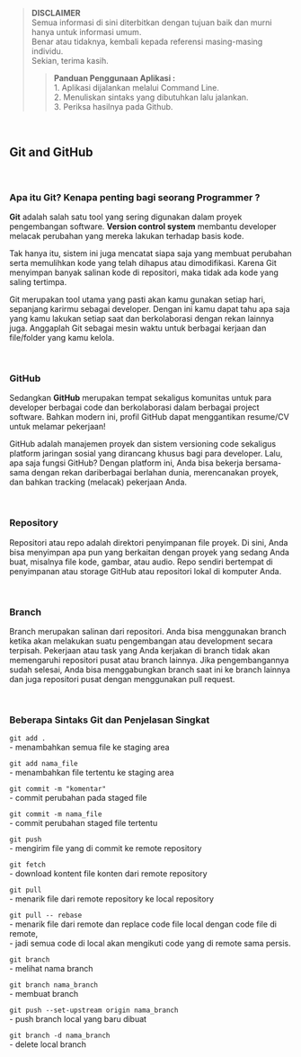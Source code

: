 >**DISCLAIMER**\
>Semua informasi di sini diterbitkan dengan tujuan baik dan murni hanya untuk informasi umum.\
>Benar atau tidaknya, kembali kepada referensi masing-masing individu.\
>Sekian, terima kasih.
>
>>**Panduan Penggunaan Aplikasi :**\
>		1. Aplikasi dijalankan melalui Command Line.\
>               2. Menuliskan sintaks yang dibutuhkan lalu jalankan.\
>               3. Periksa hasilnya pada Github.

&nbsp;
## Git and GitHub

&nbsp;
### Apa itu Git? Kenapa penting bagi seorang Programmer ?
**Git** adalah salah satu tool yang sering digunakan dalam proyek pengembangan software. **Version control system** membantu developer melacak perubahan yang mereka lakukan terhadap basis kode.

Tak hanya itu, sistem ini juga mencatat siapa saja yang membuat perubahan serta memulihkan kode yang telah dihapus atau dimodifikasi. Karena Git menyimpan banyak salinan kode di repositori, maka tidak ada kode yang saling tertimpa.

Git merupakan tool utama yang pasti akan kamu gunakan setiap hari, sepanjang karirmu sebagai developer. Dengan ini kamu dapat tahu apa saja yang kamu lakukan setiap saat dan berkolaborasi dengan rekan lainnya juga. Anggaplah Git sebagai mesin waktu untuk berbagai kerjaan dan file/folder yang kamu kelola.

&nbsp;
### GitHub
Sedangkan **GitHub** merupakan tempat sekaligus komunitas untuk para developer berbagai code dan berkolaborasi dalam berbagai project software. Bahkan modern ini, profil GitHub dapat menggantikan resume/CV untuk melamar pekerjaan!

GitHub adalah manajemen proyek dan sistem versioning code sekaligus platform jaringan sosial yang dirancang khusus bagi para developer. Lalu, apa saja fungsi GitHub? Dengan platform ini, Anda bisa bekerja bersama-sama dengan rekan dariberbagai berlahan dunia, merencanakan proyek, dan bahkan tracking (melacak) pekerjaan Anda.

&nbsp;
### Repository
Repositori atau repo adalah direktori penyimpanan file proyek. Di sini, Anda bisa menyimpan apa pun yang berkaitan dengan proyek yang sedang Anda buat, misalnya file kode, gambar, atau audio. Repo sendiri bertempat di penyimpanan atau storage GitHub atau repositori lokal di komputer Anda.

&nbsp;
### Branch
Branch merupakan salinan dari repositori. Anda bisa menggunakan branch ketika akan melakukan suatu pengembangan atau development secara terpisah. Pekerjaan atau task yang Anda kerjakan di branch tidak akan memengaruhi repositori pusat atau branch lainnya. Jika pengembangannya sudah selesai, Anda bisa menggabungkan branch saat ini ke branch lainnya dan juga repositori pusat dengan menggunakan pull request.

&nbsp;
### Beberapa Sintaks Git dan Penjelasan Singkat

`git add .`\
	- menambahkan semua file ke staging area

`git add nama_file`\
	- menambahkan file tertentu ke staging area

`git commit -m "komentar"`\
	- commit perubahan pada staged file

`git commit -m nama_file`\
	- commit perubahan staged file tertentu

`git push`\
	- mengirim file yang di commit ke remote repository

`git fetch`\
	- download kontent file konten dari remote repository

`git pull`\
	- menarik file dari remote repository ke local repository

`git pull -- rebase`\
	- menarik file dari remote dan replace code file local dengan code file di remote,\
	- jadi semua code di local akan mengikuti code yang di remote sama persis.

`git branch`\
	- melihat nama branch

`git branch nama_branch`\
	- membuat branch

`git push --set-upstream origin nama_branch`\
	- push branch local yang baru dibuat

`git branch -d nama_branch`\
	- delete local branch

&nbsp;